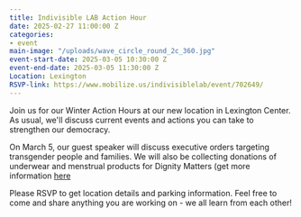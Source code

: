 ```yaml
---
title: Indivisible LAB Action Hour
date: 2025-02-27 11:00:00 Z
categories:
- event
main-image: "/uploads/wave_circle_round_2c_360.jpg"
event-start-date: 2025-03-05 10:30:00 Z
event-end-date: 2025-03-05 11:30:00 Z
Location: Lexington
RSVP-link: https://www.mobilize.us/indivisiblelab/event/702649/
---
```


Join us for our Winter Action Hours at our new location in Lexington Center. As usual, we'll discuss current events and actions you can take to strengthen our democracy. 

On March 5, our guest speaker will discuss executive orders targeting transgender people and families. We will also be collecting donations of underwear and menstrual products for Dignity Matters (get more information [here](https://www.dignity-matters.org/donate-products/)

Please RSVP to get location details and parking information. Feel free to come and share anything you are working on - we all learn from each other!